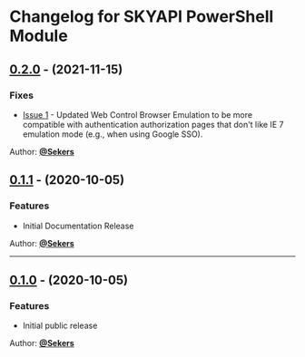 # Changelog for SKYAPI PowerShell Module

## [0.2.0](https://github.com/Sekers/SKYAPI/tree/0.2.0) - (2021-11-15)

### Fixes

- [Issue 1](https://github.com/Sekers/SKYAPI/issues/1) - Updated Web Control Browser Emulation to be more compatible with authentication authorization pages that don't like IE 7 emulation mode (e.g., when using Google SSO).

Author: [**@Sekers**](https://github.com/Sekers)
## [0.1.1](https://github.com/Sekers/SKYAPI/tree/0.1.1) - (2020-10-05)

### Features

- Initial Documentation Release

Author: [**@Sekers**](https://github.com/Sekers)

---

## [0.1.0](https://github.com/Sekers/SKYAPI/tree/0.1.0) - (2020-10-05)

### Features

- Initial public release

Author: [**@Sekers**](https://github.com/Sekers)
